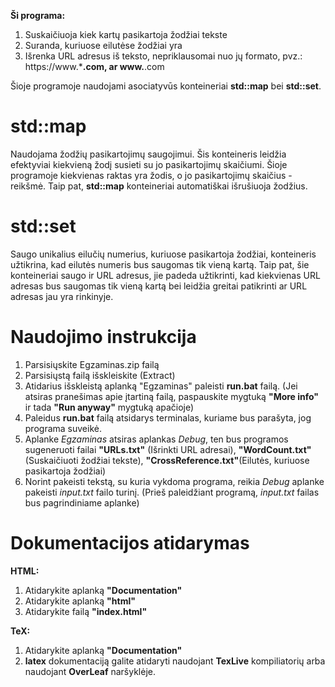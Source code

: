 **Ši programa:** 
1) Suskaičiuoja kiek kartų pasikartoja žodžiai tekste
2) Suranda, kuriuose eilutėse žodžiai yra
3) Išrenka URL adresus iš teksto, nepriklausomai nuo jų formato, pvz.: https://www.*******.com, ar www.******.com

Šioje programoje naudojami asociatyvūs konteineriai **std::map** bei **std::set**.

# **std::map** 
Naudojama žodžių pasikartojimų saugojimui. Šis konteineris leidžia efektyviai kiekvieną žodį susieti su jo pasikartojimų skaičiumi. Šioje programoje kiekvienas raktas yra žodis, o jo pasikartojimų skaičius - reikšmė.
Taip pat, **std::map** konteineriai automatiškai išrušiuoja žodžius.

# **std::set**
Saugo unikalius eilučių numerius, kuriuose pasikartoja žodžiai, konteineris užtikrina, kad eilutės numeris bus saugomas tik vieną kartą. Taip pat, šie konteineriai saugo ir URL adresus, jie padeda užtikrinti, 
kad kiekvienas URL adresas bus saugomas tik vieną kartą bei leidžia greitai patikrinti ar URL adresas jau yra rinkinyje.

# Naudojimo instrukcija
1) Parsisiųskite Egzaminas.zip failą
2) Parsisiųstą failą išskleiskite (Extract)
3) Atidarius išskleistą aplanką "Egzaminas" paleisti **run.bat** failą. (Jei atsiras pranešimas apie įtartiną failą, paspauskite mygtuką **"More info"** ir tada **"Run anyway"** mygtuką apačioje)
4) Paleidus **run.bat** failą atsidarys terminalas, kuriame bus parašyta, jog programa suveikė.
5) Aplanke *Egzaminas* atsiras aplankas *Debug*, ten bus programos sugeneruoti failai **"URLs.txt"** (Išrinkti URL adresai), **"WordCount.txt"**(Suskaičiuoti žodžiai tekste), **"CrossReference.txt"**(Eilutės, kuriuose pasikartoja žodžiai)
6) Norint pakeisti tekstą, su kuria vykdoma programa, reikia *Debug* aplanke pakeisti *input.txt* failo turinį. (Prieš paleidžiant programą, *input.txt* failas bus pagrindiniame aplanke)

# Dokumentacijos atidarymas  
**HTML:** 
1) Atidarykite aplanką **"Documentation"**
2) Atidarykite aplanką **"html"**
3) Atidarykite failą **"index.html"**

**TeX:**
1) Atidarykite aplanką **"Documentation"**
2) **latex** dokumentaciją galite atidaryti naudojant **TexLive** kompiliatorių arba naudojant **OverLeaf** naršyklėje.
